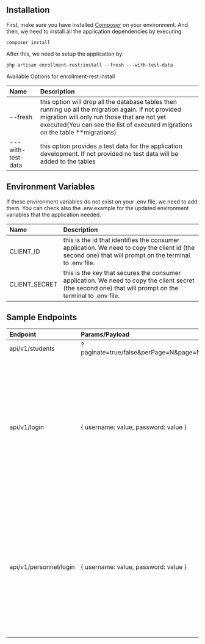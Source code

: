 ## Installation

First, make sure you have installed [Composer](https://getcomposer.org/download/) on your environment. 
And then, we need to install all the application dependencies by executing:

`composer install`

After this, we need to setup the application by:

`php artisan enrollment-rest:install --fresh ---with-test-data`


Available Options for enrollment-rest:install

| Name  | Description  |
| :---- | :----------- |
| --fresh | this option will drop all the database tables then running up all the migration again. If not provided migration will only run those that are not yet executed(You can see the list of executed migrations on the table **migrations)  |
| ---with-test-data | this option provides a test data for the application development. If not provided no test data will be added to the tables |


## Environment Variables
If these environment variables do not exist on your .env file, we need to add them. You can check also the .env.example for the updated environment variables that the application needed.

| Name  | Description  |
| :---- | :----------- |
| CLIENT_ID | this is the id that identifies the consumer application. We need to copy the client id (the second one) that will prompt on the terminal to .env file. |
| CLIENT_SECRET | this is the key that secures the consumer application. We need to copy the client secret (the second one) that will prompt on the terminal to .env file. |


## Sample Endpoints
| Endpoint  | Params/Payload | Method | Description  |
| :-------- | :------------- | :----- | :----------- |
| api/v1/students | ?paginate=true/false&perPage=N&page=N | GET | returns the list of students. |
| api/v1/login | { username: value, password: value }  | POST | returns tokens after successfull authentication(if credentials are corrent). access token from here will the be one to include on every http request. Secured Http Request should have **Authorization header with **Bearer {Token} |
| api/v1/personnel/login | { username: value, password: value }  | POST | returns tokens after successfull authentication(if credentials are corrent). access token from here will the be one to include on every http request. Secured Http Request should have **Authorization header with **Bearer {Token} |